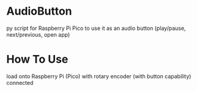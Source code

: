 # AudioButton 
py script for Raspberry Pi Pico to use it as an audio button (play/pause, next/previous, open app)

# How To Use
load onto Raspberry Pi (Pico) with rotary encoder (with button capability) connected